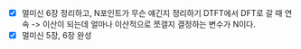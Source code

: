 - [x] 멀미신 6장 정리하고, N포인트가 무슨 얘긴지 정리하기
    DTFT에서 DFT로 갈 때 연속 -> 이산이 되는데 얼마나 이산적으로 쪼갤지 결정하는 변수가 N이다.
- [x] 멀미신 5장, 6장 완성
